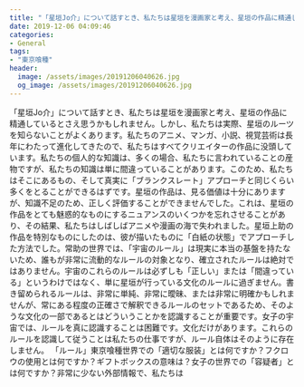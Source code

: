 ```yaml
---
title: "「星垣Jo介」について話すとき、私たちは星垣を漫画家と考え、星垣の作品に精通しているとさえ思うかもしれません。"
date: 2019-12-06 04:09:46
categories:
- General
tags:
- "東京喰種"
header:
  image: /assets/images/20191206040626.jpg
  og_image: /assets/images/20191206040626.jpg
---
```


「星垣Jo介」について話すとき、私たちは星垣を漫画家と考え、星垣の作品に精通しているとさえ思うかもしれません。しかし、私たちは実際、星垣のルーツを知らないことがよくあります。私たちのアニメ、マンガ、小説、視覚芸術は長年にわたって進化してきたので、私たちはすべてクリエイターの作品に没頭しています。私たちの個人的な知識は、多くの場合、私たちに言われていることの産物ですが、私たちの知識は単に間違っていることがあります。このため、私たちはそこにあるもの、そして真実に「ブランクスレート」アプローチと同じくらい多くをとることができるはずです。星垣の作品は、見る価値は十分にありますが、知識不足のため、正しく評価することができませんでした。これは、星垣の作品をとても魅惑的なものにするニュアンスのいくつかを忘れさせることがあり、その結果、私たちはしばしばアニメや漫画の海で失われました。星垣上助の作品を特別なものにしたのは、彼が描いたものに「白紙の状態」でアプローチした方法でした。常助の世界では、「宇宙のルール」は現実に本当の基盤を持たないため、誰もが非常に流動的なルールの対象となり、確立されたルールは絶対ではありません。宇宙のこれらのルールは必ずしも「正しい」または「間違っている」というわけではなく、単に星垣が行っている文化のルールに過ぎません。書き留められるルールは、非常に単純、非常に曖昧、または非常に明確かもしれませんが、常にある程度の正確さで解釈できるルールのセットであるため、そのような文化の一部であるとはどういうことかを認識することが重要です。女子の宇宙では、ルールを真に認識することは困難です。文化だけがあります。これらのルールを認識して従うことは私たちの仕事ですが、ルール自体はそのように存在しません。 「ルール」東京喰種世界での「適切な服装」とは何ですか？フクロウの使用とは何ですか？ギフトボックスの意味は？女子の世界での「容疑者」とは何ですか？非常に少ない外部情報で、私たちは

